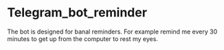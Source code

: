 # Telegram_bot_reminder
The bot is designed for banal reminders. For example remind me every 30 minutes to get up from the computer to rest my eyes.
